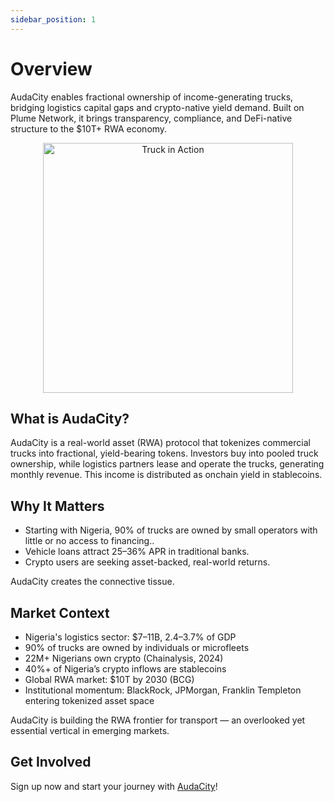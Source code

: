 ```yaml
---
sidebar_position: 1
---
```

# Overview  

AudaCity enables fractional ownership of income-generating trucks, bridging logistics capital gaps and crypto-native yield demand. Built on Plume Network, it brings transparency, compliance, and DeFi-native structure to the $10T+ RWA economy.  


<p align="center">
  <img src="/img/IMG_0896.PNG" alt="Truck in Action" width="400"/>
</p>


## What is AudaCity?  

AudaCity is a real-world asset (RWA) protocol that tokenizes commercial trucks into fractional, yield-bearing tokens. Investors buy into pooled truck ownership, while logistics partners lease and operate the trucks, generating monthly revenue. This income is distributed as onchain yield in stablecoins.  

## Why It Matters  

- Starting with Nigeria, 90% of trucks are owned by small operators with little or no access to financing..  
- Vehicle loans attract 25–36% APR in traditional banks.  
- Crypto users are seeking asset-backed, real-world returns.  

AudaCity creates the connective tissue.

## Market Context
- Nigeria's logistics sector: $7–11B, 2.4–3.7% of GDP
- 90% of trucks are owned by individuals or microfleets
- 22M+ Nigerians own crypto (Chainalysis, 2024)
- 40%+ of Nigeria’s crypto inflows are stablecoins
- Global RWA market: $10T by 2030 (BCG)
- Institutional momentum: BlackRock, JPMorgan, Franklin Templeton entering tokenized asset space

AudaCity is building the RWA frontier for transport — an overlooked yet essential vertical in emerging markets.

## Get Involved  

Sign up now and start your journey with [AudaCity](https://www.audacitydao.com)!
